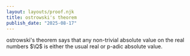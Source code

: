 ```yaml
---
layout: layouts/proof.njk
title: ostrowski's theorem
publish_date: "2025-08-17"
---
```


ostrowski's theorem says that any non-trivial absolute value on the real numbers $\Q$ is either the usual real or p-adic absolute value.
